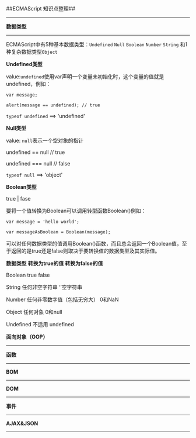 
##ECMAScript 知识点整理##

----

**数据类型**

----


ECMAScript中有5种基本数据类型：`Undefined` `Null` `Boolean` `Number` `String` 和1种复杂数据类型`Object`

**Undefined类型**

value:`undefined`使用var声明一个变量未初始化时，这个变量的值就是undefined，例如：
		
	var message;
	
	alert(message == undefined); // true

`typeof undefined` ==> 'undefined'


**Null类型**

value: `null`表示一个空对象的指针

undefined == null // true

undefined === null // false

`typeof null` ==> 'object'

**Boolean类型**

true | fase

要将一个值转换为Boolean可以调用转型函数Boolean()例如：

	var message = 'hello world';
	
	var messageAsBoolean = Boolean(message);
	
可以对任何数据类型的值调用Boolean()函数，而且总会返回一个Boolean值，至于返回的是true还是false则取决于要转换值的数据类型及其实际值。

**数据类型** **转换为true的值** **转换为false的值**

Boolean true false

String 任何非空字符串 ‘’空字符串

Number 任何非零数字值（包括无穷大） 0和NaN

Object 任何对象 0和null

Undefined 不适用 undefined


**面向对象（OOP）**

----


**函数**

----





**BOM**

----



**DOM**

----



**事件**

----


**AJAX&JSON**

----

